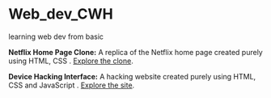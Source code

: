# Web_dev_CWH
 learning web dev from basic

**Netflix Home Page Clone:** 
A replica of the Netflix home page created purely using HTML, CSS
. [Explore the clone](https://netflix-home-pg.netlify.app/).

**Device Hacking Interface:** 
A hacking website created purely using HTML, CSS and JavaScript
. [Explore the site](https://click-thiss.netlify.app/).
